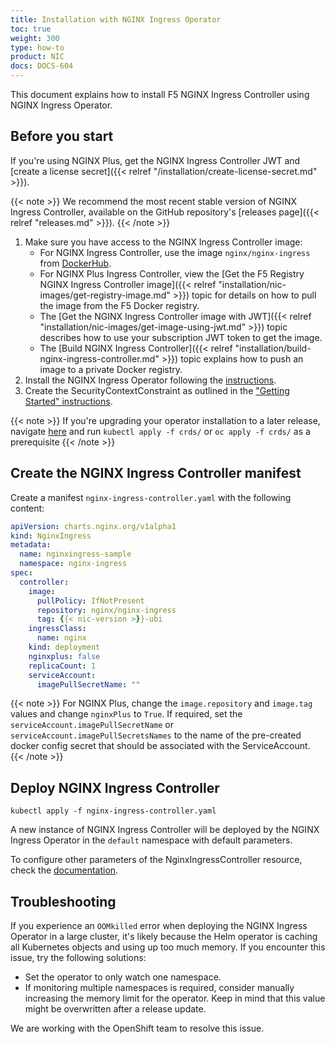 ```yaml
---
title: Installation with NGINX Ingress Operator
toc: true
weight: 300
type: how-to
product: NIC
docs: DOCS-604
---
```


This document explains how to install F5 NGINX Ingress Controller using NGINX Ingress Operator.

## Before you start

If you're using NGINX Plus, get the NGINX Ingress Controller JWT and [create a license secret]({{< relref "/installation/create-license-secret.md" >}}).

{{< note >}} We recommend the most recent stable version of NGINX Ingress Controller, available on the GitHub repository's [releases page]({{< relref "releases.md" >}}). {{< /note >}}

1. Make sure you have access to the NGINX Ingress Controller image:
    - For NGINX Ingress Controller, use the image `nginx/nginx-ingress` from [DockerHub](https://hub.docker.com/r/nginx/nginx-ingress).
    - For NGINX Plus Ingress Controller, view the [Get the F5 Registry NGINX Ingress Controller image]({{< relref "installation/nic-images/get-registry-image.md" >}}) topic for details on how to pull the image from the F5 Docker registry.
    - The [Get the NGINX Ingress Controller image with JWT]({{< relref "installation/nic-images/get-image-using-jwt.md" >}}) topic describes how to use your subscription JWT token to get the image.
    - The [Build NGINX Ingress Controller]({{< relref "installation/build-nginx-ingress-controller.md" >}}) topic explains how to push an image to a private Docker registry.
1. Install the NGINX Ingress Operator following the [instructions](https://github.com/nginxinc/nginx-ingress-helm-operator/blob/main/docs/installation.md).
1. Create the SecurityContextConstraint as outlined in the ["Getting Started" instructions](https://github.com/nginxinc/nginx-ingress-helm-operator/blob/main/README.md#getting-started).

{{< note >}} If you're upgrading your operator installation to a later release, navigate [here](https://github.com/nginxinc/nginx-ingress-helm-operator/blob/main/helm-charts/nginx-ingress) and run `kubectl apply -f crds/` or `oc apply -f crds/` as a prerequisite {{< /note >}}

## Create the NGINX Ingress Controller manifest

Create a manifest `nginx-ingress-controller.yaml` with the following content:

```yaml
apiVersion: charts.nginx.org/v1alpha1
kind: NginxIngress
metadata:
  name: nginxingress-sample
  namespace: nginx-ingress
spec:
  controller:
    image:
      pullPolicy: IfNotPresent
      repository: nginx/nginx-ingress
      tag: {{< nic-version >}}-ubi
    ingressClass:
      name: nginx
    kind: deployment
    nginxplus: false
    replicaCount: 1
    serviceAccount:
      imagePullSecretName: ""
```

{{< note >}} For NGINX Plus, change the `image.repository` and `image.tag` values and change `nginxPlus` to `True`. If required, set the `serviceAccount.imagePullSecretName` or `serviceAccount.imagePullSecretsNames` to the name of the pre-created docker config secret that should be associated with the ServiceAccount. {{< /note >}}

## Deploy NGINX Ingress Controller

```shell
kubectl apply -f nginx-ingress-controller.yaml
```

A new instance of NGINX Ingress Controller will be deployed by the NGINX Ingress Operator in the `default` namespace with default parameters.

To configure other parameters of the NginxIngressController resource, check the [documentation](https://github.com/nginxinc/nginx-ingress-helm-operator/blob/main/docs/nginx-ingress-controller.md).

## Troubleshooting

If you experience an `OOMkilled` error when deploying the NGINX Ingress Operator in a large cluster, it's likely because the Helm operator is caching all Kubernetes objects and using up too much memory. If you encounter this issue, try the following solutions:

- Set the operator to only watch one namespace.
- If monitoring multiple namespaces is required, consider manually increasing the memory limit for the operator. Keep in mind that this value might be overwritten after a release update.

We are working with the OpenShift team to resolve this issue.
